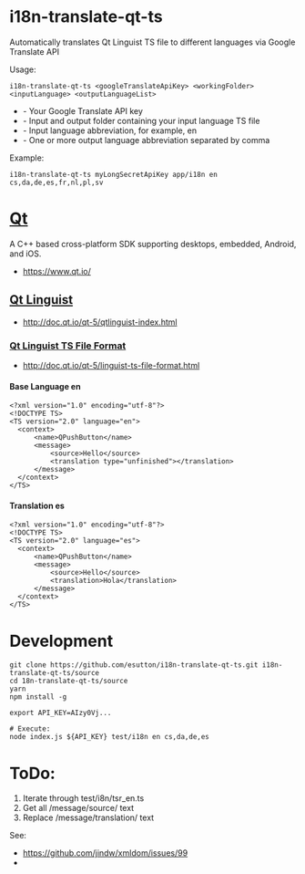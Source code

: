# i18n-translate-qt-ts
Automatically translates Qt Linguist TS file to different languages via Google Translate API

Usage:
````
i18n-translate-qt-ts <googleTranslateApiKey> <workingFolder> <inputLanguage> <outputLanguageList>
````

* <googleTranslateApiKey> - Your Google Translate API key
* <workingFolder> - Input and output folder containing your input language TS file
* <inputLanguage> - Input language abbreviation, for example, en
* <outputLanguageList> - One or more output language abbreviation separated by comma

Example:
````
i18n-translate-qt-ts myLongSecretApiKey app/i18n en cs,da,de,es,fr,nl,pl,sv
````

# [Qt](https://www.qt.io/)
A C++ based cross-platform SDK supporting desktops, embedded, Android, and iOS.
* https://www.qt.io/

## [Qt Linguist](http://doc.qt.io/qt-5/qtlinguist-index.html)
* http://doc.qt.io/qt-5/qtlinguist-index.html

### [Qt Linguist TS File Format](http://doc.qt.io/qt-5/linguist-ts-file-format.html)
* http://doc.qt.io/qt-5/linguist-ts-file-format.html

#### Base Language en
````
<?xml version="1.0" encoding="utf-8"?>
<!DOCTYPE TS>
<TS version="2.0" language="en">
  <context>
      <name>QPushButton</name>
      <message>
          <source>Hello</source>
          <translation type="unfinished"></translation>
      </message>
  </context>
</TS>
````

#### Translation es
````
<?xml version="1.0" encoding="utf-8"?>
<!DOCTYPE TS>
<TS version="2.0" language="es">
  <context>
      <name>QPushButton</name>
      <message>
          <source>Hello</source>
          <translation>Hola</translation>
      </message>
  </context>
</TS>
````

# Development
````
git clone https://github.com/esutton/i18n-translate-qt-ts.git i18n-translate-qt-ts/source
cd 18n-translate-qt-ts/source
yarn
npm install -g

export API_KEY=AIzy0Vj...

# Execute:
node index.js ${API_KEY} test/i18n en cs,da,de,es
````

# ToDo:

1) Iterate through test/i8n/tsr_en.ts
2) Get all /message/source/ text
3) Replace /message/translation/ text

See:
* https://github.com/jindw/xmldom/issues/99
* 
